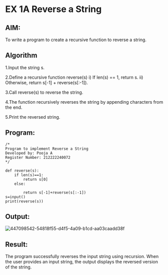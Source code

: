 # EX 1A Reverse a String

## AIM:
To write a program to create a recursive function to reverse a string.

## Algorithm

  1.Input the string s.
  
  2.Define a recursive function reverse(s) i) If len(s) == 1, return s. ii) Otherwise, return s[-1] + reverse(s[:-1]).
  
  3.Call reverse(s) to reverse the string.
  
  4.The function recursively reverses the string by appending characters from the end.
  
  5.Print the reversed string.

## Program:

```
/*
Program to implement Reverse a String
Developed by: Pooja A
Register Number: 212222240072
*/

def reverse(s):
    if len(s)==1:
        return s[0]
    else:
        
        return s[-1]+reverse(s[:-1])
s=input()
print(reverse(s))
```


## Output:

![447098542-54818f55-d4f5-4a09-b1cd-aa03caadd38f](https://github.com/user-attachments/assets/ceeb2be3-85d6-4941-9b48-01c33b4b6c79)

## Result:
The program successfully reverses the input string using recursion. When the user provides an input string, the output displays the reversed version of the string.
